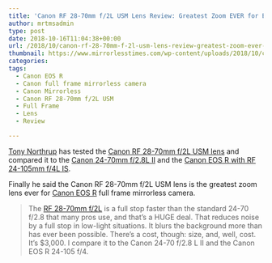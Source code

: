 ```yaml
---
title: 'Canon RF 28-70mm f/2L USM Lens Review: Greatest Zoom EVER for EOS R'
author: mrtmsadmin
type: post
date: 2018-10-16T11:04:38+00:00
url: /2018/10/canon-rf-28-70mm-f-2l-usm-lens-review-greatest-zoom-ever-for-eos-r/
thumbnail: https://www.mirrorlesstimes.com/wp-content/uploads/2018/10/canon_rf_2870mm_f2_l_usm.jpg
categories:
tags:
  - Canon EOS R
  - Canon full frame mirrorless camera
  - Canon Mirrorless
  - Canon RF 28-70mm f/2L USM
  - Full Frame
  - Lens
  - Review

---
```

<a class="ext-link" title="" href="https://www.youtube.com/channel/UCDkJEEIifDzR_2K2p9tnwYQ" target="_blank" rel="noopener external nofollow">Tony Northrup</a> has tested the <a class="ext-link" title="" href="https://www.mirrorlesstimes.com/tags/canon-rf-28-70mm-f-2l-usm/" target="_blank" rel="noopener external nofollow" data-amzn-asin="B07H4F64XL">Canon RF 28-70mm f/2L USM lens</a> and compared it to the <a class="ext-link" title="" href="https://www.amazon.com/Canon-24-70mm-2-8L-Standard-Zoom/dp/B0076BNK30/?tag=daicamnew-20" target="_blank" rel="noopener external nofollow" data-amzn-asin="B0076BNK30">Canon 24-70mm f/2.8L II</a> and the <a class="ext-link" title="" href="https://www.amazon.com/Canon-Cameras-Digital-Camera-3075C002/dp/B07H489ZP4/?tag=daicamnew-20" target="_blank" rel="noopener external nofollow" data-amzn-asin="B07H489ZP4">Canon EOS R with RF 24-105mm f/4L IS</a>.

Finally he said the Canon RF 28-70mm f/2L USM lens is the greatest zoom lens ever for <a href="https://www.mirrorlesstimes.com/tags/canon-eos-r/" target="_blank" rel="noopener">Canon EOS R</a> full frame mirrorless camera.<!--more-->

> The <a class="ext-link" title="" href="https://www.amazon.com/Canon-RF-28-70mm-USM-Lens/dp/B07H4F64XL/?tag=daicamnew-20" target="_blank" rel="noopener external nofollow" data-amzn-asin="B07H4F64XL">RF 28-70mm f/2L</a> is a full stop faster than the standard 24-70 f/2.8 that many pros use, and that’s a HUGE deal. That reduces noise by a full stop in low-light situations. It blurs the background more than has ever been possible. There’s a cost, though: size, and, well, cost. It’s $3,000. I compare it to the Canon 24-70 f/2.8 L II and the Canon EOS R 24-105 f/4.
